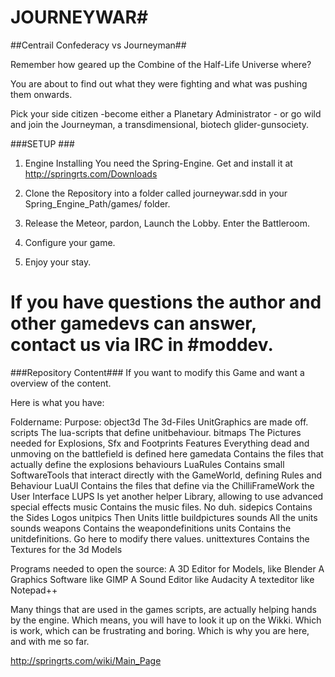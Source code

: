 # JOURNEYWAR#

##Centrail Confederacy vs Journeyman##

Remember how geared up the Combine of the Half-Life Universe where? 

You are about to find out what they were fighting and what was pushing them onwards. 

Pick your side citizen -become either a Planetary Administrator - or go wild 
and join the Journeyman, a transdimensional, biotech glider-gunsociety.




###SETUP ###
1. Engine Installing
You need the Spring-Engine. Get and install it at 
http://springrts.com/Downloads

2. Clone the Repository into a folder called journeywar.sdd in your Spring_Engine_Path/games/ folder.

3. Release the Meteor, pardon, Launch the Lobby. Enter the Battleroom. 

4. Configure your game.

5. Enjoy your stay.

If you have questions the author and other gamedevs can answer, contact us via IRC in #moddev.
======================================================================================

###Repository Content###
If you want to modify this Game and want a overview of the content.

Here is what you have:

Foldername:          Purpose:
object3d                              The 3d-Files UnitGraphics are made off.
scripts                               The lua-scripts that define unitbehaviour.
bitmaps                               The Pictures needed for Explosions, Sfx and Footprints
Features                              Everything dead and unmoving on the battlefield is defined here
gamedata                              Contains the files that actually define the explosions behaviours
LuaRules                              Contains small SoftwareTools that interact directly with the GameWorld, defining Rules and Behaviour
LuaUI                                 Contains the files that define via the ChilliFrameWork the User Interface
LUPS                                  Is yet another helper Library, allowing to use advanced special effects
music                                 Contains the music files. No duh.
sidepics                              Contains the Sides Logos
unitpics                              Then Units little buildpictures
sounds                                All the units sounds
weapons                               Contains the weapondefinitions
units                                 Contains the unitdefinitions. Go here to modify there values.
unittextures                          Contains the Textures for the 3d Models

Programs needed to open the source:
A 3D Editor for Models, like Blender
A Graphics Software like GIMP
A Sound Editor like Audacity
A texteditor like Notepad++

Many things that are used in the games scripts, are actually helping hands by the engine. 
Which means, you will have to look it up on the Wikki.
Which is work, which can be frustrating and boring.
Which is why you are here, and with me so far.

http://springrts.com/wiki/Main_Page